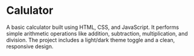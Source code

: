# Calulator
A basic calculator built using HTML, CSS, and JavaScript. It performs simple arithmetic operations like addition, subtraction, multiplication, and division. The project includes a light/dark theme toggle and a clean, responsive design.
